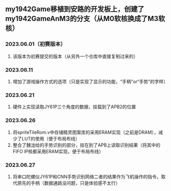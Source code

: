 ## my1942Game移植到安路的开发板上，创建了my1942GameAnM3的分支（从M0软核换成了M3软核）

### 2023.06.01（初赛版本）
1. 该版本为初赛提交的版本（从另外一个仓库中直接复制过来的）

### 2023.06.11
1. 增加了游戏操作方式的选项（只是实现了显示的功能，“手柄”or“手势”的字样）

### 2023.06.21
1. 硬件上实现读取JY61P三个角度的数据，挂载到了APB2的位置

### 2023.06.26
1. 将spriteTileRom.v中存储精灵图案库的采用ERAM实现（之前是DRAM），减少了LUT的使用（便于布局布线）
2. 整合了魏泷给的手势识别的部分，挂在到了APB上读取识别结果（将其中的FIFO IP核都采用ERAM实现，便于布局布线）

### 2023.06.27
1. 将串口陀螺仪JY61P和CNN手势识别网络二者的结果作为飞机操作的指令，取代原先的手柄（数据通路没问题，只是体验感不太行）